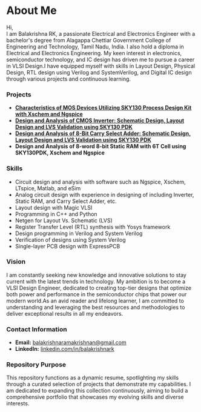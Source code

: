 # About Me

Hi,  
I am Balakrishna RK, a passionate Electrical and Electronics Engineer with a bachelor's degree from Alagappa Chettiar Government College of Engineering and Technology, Tamil Nadu, India. I also hold a diploma in Electrical and Electronics Engineering. My keen interest in electronics, semiconductor technology, and IC design has driven me to pursue a career in VLSI Design.I have equipped myself with skills in Layout Design, Physical Design, RTL design using Verilog and SystemVerilog, and Digital IC design through various projects and continuous learning.

### Projects
- [**Characteristics of MOS Devices Utilizing SKY130 Process Design Kit with Xschem and Ngspice**](https://github.com/Balakrishna-RK/Balakrishna-RK/tree/main/Projects/Characteristics_of_MOS_Devices_Utilizing_SKY130_Process_Design_Kit_with_Xschem_and_Ngspice)
- [**Design and Analysis of CMOS Inverter: Schematic Design, Layout Design and LVS Validation using SKY130 PDK**](https://github.com/Balakrishna-RK/Balakrishna-RK/tree/main/Projects/Design_and_Analysis_of_CMOS_Inverter%3A_Schematic_Design_Layout_Design_and_LVS_Validation_using_SKY130_PDK)
- [**Design and Analysis of 8-Bit Carry Select Adder: Schematic Design, Layout Design and LVS Validation using SKY130 PDK**](https://github.com/Balakrishna-RK/Balakrishna-RK/tree/main/Projects/Design_and_Analysis_of_8-bit_Carry_Select_Adder_Schematic_Design_Layout_Design_and_LVS_Validation_using_SKY130PDK)
- **Design and Analysis of 8-word 8-bit Static RAM with 6T Cell using SKY130PDK, Xschem and Ngspice**

### Skills
- Circuit design and analysis with software such as Ngspice, Xschem, LTspice, Matlab, and eSim
- Analog circuit design with experience in designing of including Inverter, Static RAM, and Carry Select Adder, etc.
- Layout design with Magic VLSI
- Programming in C++ and Python
- Netgen for Layout Vs. Schematic (LVS)
- Register Transfer Level (RTL) synthesis with Yosys framework
- Design programming in Verilog and System Verilog
- Verification of designs using System Verilog
- Single-layer PCB design with ExpressPCB


### Vision
I am constantly seeking new knowledge and innovative solutions to stay current with the latest trends in technology. My ambition is to become a VLSI Design Engineer, dedicated to creating top-tier designs that optimize both power and performance in the semiconductor chips that power our modern world.As an avid reader and lifelong learner, I am committed to understanding and leveraging the best resources and methodologies to deliver exceptional results in all my endeavors.

### Contact Information
- **Email:** balakrishnaramakrishnan@gmail.com
- **LinkedIn:** [linkedin.com/in/balakrishnark](http://www.linkedin.com/in/balakrishnark)

### Repository Purpose
This repository functions as a dynamic resume, spotlighting my skills through a curated selection of projects that demonstrate my capabilities. I am dedicated to expanding this collection continuously, aiming to build a comprehensive portfolio that showcases my evolving skills and diverse interests.
